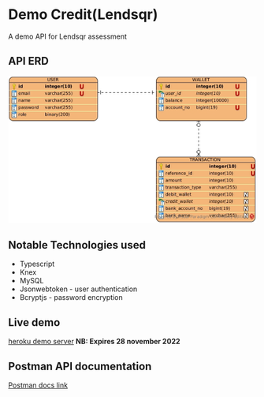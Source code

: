 # Demo Credit(Lendsqr)
A demo API for Lendsqr assessment


## API ERD
![Demo credit ERD](Demo_credit_wallet.jpg "lendsqr")

## Notable Technologies used
*   Typescript
*   Knex
*   MySQL
*   Jsonwebtoken - user authentication
*   Bcryptjs - password encryption

## Live demo
 [heroku demo server](https://uzoagulu-joshua.lendsqr-be-test.herokuapp.com/) **NB: Expires 28 november 2022**

## Postman API documentation
[Postman docs link](https://www.postman.com/s255y/workspace/lendsqr-assessment/collection/6718885-c924251b-ca3c-47cf-8119-4f4e6c247237?action=share&creator=6718885)

